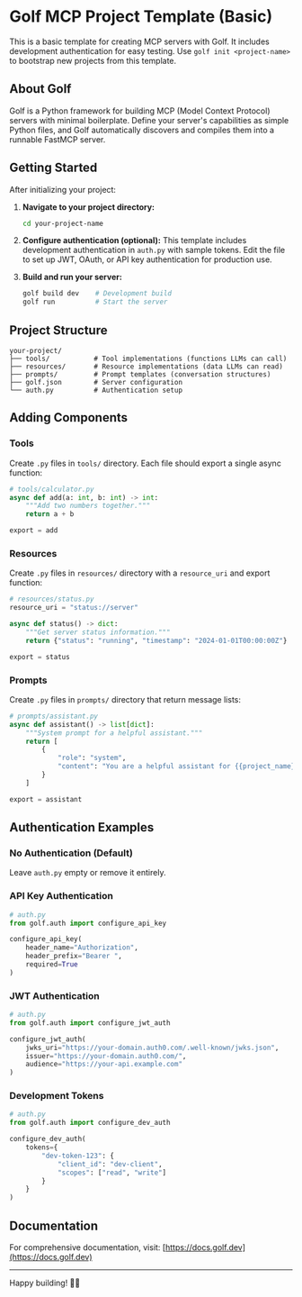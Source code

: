 # Golf MCP Project Template (Basic)

This is a basic template for creating MCP servers with Golf. It includes development authentication for easy testing. Use `golf init <project-name>` to bootstrap new projects from this template.

## About Golf

Golf is a Python framework for building MCP (Model Context Protocol) servers with minimal boilerplate. Define your server's capabilities as simple Python files, and Golf automatically discovers and compiles them into a runnable FastMCP server.

## Getting Started

After initializing your project:

1. **Navigate to your project directory:**
   ```bash
   cd your-project-name
   ```

2. **Configure authentication (optional):**
   This template includes development authentication in `auth.py` with sample tokens. Edit the file to set up JWT, OAuth, or API key authentication for production use.

3. **Build and run your server:**
   ```bash
   golf build dev    # Development build
   golf run          # Start the server
   ```

## Project Structure

```
your-project/
├── tools/           # Tool implementations (functions LLMs can call)
├── resources/       # Resource implementations (data LLMs can read)  
├── prompts/         # Prompt templates (conversation structures)
├── golf.json        # Server configuration
└── auth.py          # Authentication setup
```

## Adding Components

### Tools
Create `.py` files in `tools/` directory. Each file should export a single async function:

```python
# tools/calculator.py
async def add(a: int, b: int) -> int:
    """Add two numbers together."""
    return a + b

export = add
```

### Resources  
Create `.py` files in `resources/` directory with a `resource_uri` and export function:

```python
# resources/status.py
resource_uri = "status://server"

async def status() -> dict:
    """Get server status information."""
    return {"status": "running", "timestamp": "2024-01-01T00:00:00Z"}

export = status
```

### Prompts
Create `.py` files in `prompts/` directory that return message lists:

```python
# prompts/assistant.py
async def assistant() -> list[dict]:
    """System prompt for a helpful assistant."""
    return [
        {
            "role": "system", 
            "content": "You are a helpful assistant for {{project_name}}."
        }
    ]

export = assistant
```

## Authentication Examples

### No Authentication (Default)
Leave `auth.py` empty or remove it entirely.

### API Key Authentication
```python
# auth.py
from golf.auth import configure_api_key

configure_api_key(
    header_name="Authorization",
    header_prefix="Bearer ",
    required=True
)
```

### JWT Authentication  
```python
# auth.py
from golf.auth import configure_jwt_auth

configure_jwt_auth(
    jwks_uri="https://your-domain.auth0.com/.well-known/jwks.json",
    issuer="https://your-domain.auth0.com/",
    audience="https://your-api.example.com"
)
```

### Development Tokens
```python
# auth.py  
from golf.auth import configure_dev_auth

configure_dev_auth(
    tokens={
        "dev-token-123": {
            "client_id": "dev-client",
            "scopes": ["read", "write"]
        }
    }
)
```

## Documentation

For comprehensive documentation, visit: [https://docs.golf.dev](https://docs.golf.dev)

---

Happy building! 🏌️‍♂️